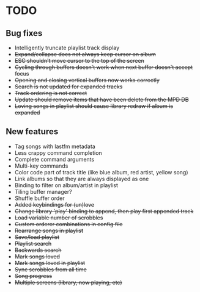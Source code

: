 TODO
====

Bug fixes
---------
- Intelligently truncate playlist track display
- ~~Expand/collapse does not always keep cursor on album~~
- ~~ESC shouldn't move cursor to the top of the screen~~
- ~~Cycling through buffers doesn't work when next buffer doesn't accept focus~~
- ~~Opening and closing vertical buffers now works correctly~~
- ~~Search is not updated for expanded tracks~~
- ~~Track ordering is not correct~~
- ~~Update should remove items that have been delete from the MPD DB~~
- ~~Loving songs in playlist should cause library redraw if album is expanded~~

New features
------------
- Tag songs with lastfm metadata
- Less crappy command completion
- Complete command arguments
- Multi-key commands
- Color code part of track title (like blue album, red artist, yellow song)
- Link albums so that they are always displayed as one
- Binding to filter on album/artist in playlist
- Tiling buffer manager?
- Shuffle buffer order
- ~~Added keybindings for (un)love~~
- ~~Change library 'play' binding to append, then play first appended track~~
- ~~Load variable number of scrobbles~~
- ~~Custom orderer combinations in config file~~
- ~~Rearrange songs in playlist~~
- ~~Save/load playlist~~
- ~~Playlist search~~
- ~~Backwards search~~
- ~~Mark songs loved~~
- ~~Mark songs loved in playlist~~
- ~~Sync scrobbles from all time~~
- ~~Song progress~~
- ~~Multiple screens (library, now playing, etc)~~
